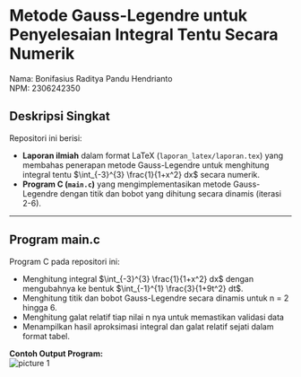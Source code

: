 # Metode Gauss-Legendre untuk Penyelesaian Integral Tentu Secara Numerik

Nama: Bonifasius Raditya Pandu Hendrianto  
NPM: 2306242350

## Deskripsi Singkat

Repositori ini berisi:
- **Laporan ilmiah** dalam format LaTeX (`laporan_latex/laporan.tex`) yang membahas penerapan metode Gauss-Legendre untuk menghitung integral tentu $\int_{-3}^{3} \frac{1}{1+x^2} dx$ secara numerik.
- **Program C (`main.c`)** yang mengimplementasikan metode Gauss-Legendre dengan titik dan bobot yang dihitung secara dinamis (iterasi 2-6).

---

## Program main.c

Program C pada repositori ini:
- Menghitung integral $\int_{-3}^{3} \frac{1}{1+x^2} dx$ dengan mengubahnya ke bentuk $\int_{-1}^{1} \frac{3}{1+9t^2} dt$.
- Menghitung titik dan bobot Gauss-Legendre secara dinamis untuk n = 2 hingga 6.
- Menghitung galat relatif tiap nilai n nya untuk memastikan validasi data
- Menampilkan hasil aproksimasi integral dan galat relatif sejati dalam format tabel.

**Contoh Output Program:**  
![picture 1](https://i.imgur.com/0qypuNt.png)  
